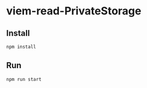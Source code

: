 # viem-read-PrivateStorage

## Install

```bash
npm install
```

## Run

```bash
npm run start
```

